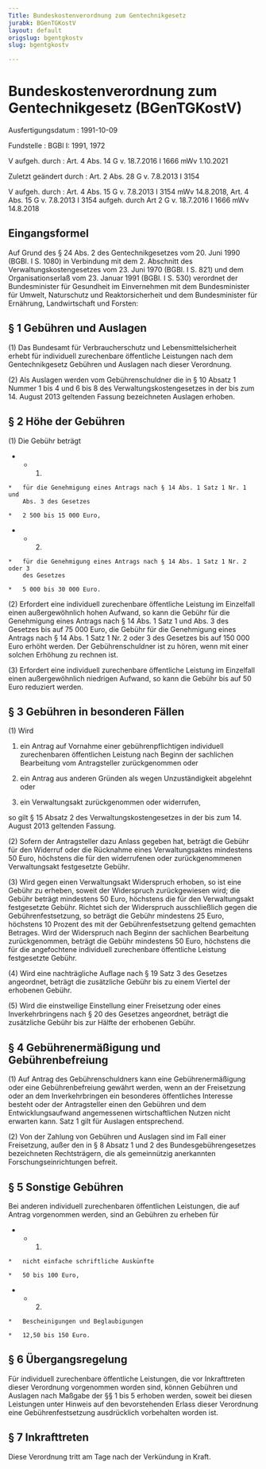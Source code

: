 ```yaml
---
Title: Bundeskostenverordnung zum Gentechnikgesetz
jurabk: BGenTGKostV
layout: default
origslug: bgentgkostv
slug: bgentgkostv

---
```


# Bundeskostenverordnung zum Gentechnikgesetz (BGenTGKostV)

Ausfertigungsdatum
:   1991-10-09

Fundstelle
:   BGBl I: 1991, 1972

V aufgeh. durch
:   Art. 4 Abs. 14 G v. 18.7.2016 I 1666 mWv 1.10.2021

Zuletzt geändert durch
:   Art. 2 Abs. 28 G v. 7.8.2013 I 3154

V aufgeh. durch
:   Art. 4 Abs. 15 G v. 7.8.2013 I 3154 mWv 14.8.2018, Art. 4 Abs. 15 G v. 7.8.2013 I 3154 aufgeh. durch Art 2 G v. 18.7.2016 I 1666 mWv 14.8.2018


## Eingangsformel

Auf Grund des § 24 Abs. 2 des Gentechnikgesetzes vom 20. Juni 1990
(BGBl. I S. 1080) in Verbindung mit dem 2. Abschnitt des
Verwaltungskostengesetzes vom 23. Juni 1970 (BGBl. I S. 821) und dem
Organisationserlaß vom 23. Januar 1991 (BGBl. I S. 530) verordnet der
Bundesminister für Gesundheit im Einvernehmen mit dem Bundesminister
für Umwelt, Naturschutz und Reaktorsicherheit und dem Bundesminister
für Ernährung, Landwirtschaft und Forsten:


## § 1 Gebühren und Auslagen

(1) Das Bundesamt für Verbraucherschutz und Lebensmittelsicherheit
erhebt für individuell zurechenbare öffentliche Leistungen nach dem
Gentechnikgesetz Gebühren und Auslagen nach dieser Verordnung.

(2) Als Auslagen werden vom Gebührenschuldner die in § 10 Absatz 1
Nummer 1 bis 4 und 6 bis 8 des Verwaltungskostengesetzes in der bis
zum 14. August 2013 geltenden Fassung bezeichneten Auslagen erhoben.


## § 2 Höhe der Gebühren

(1) Die Gebühr beträgt

*    *   1.

    *   für die Genehmigung eines Antrags nach § 14 Abs. 1 Satz 1 Nr. 1 und
        Abs. 3 des Gesetzes

    *   2 500 bis 15 000 Euro,


*    *   2.

    *   für die Genehmigung eines Antrags nach § 14 Abs. 1 Satz 1 Nr. 2 oder 3
        des Gesetzes

    *   5 000 bis 30 000 Euro.




(2) Erfordert eine individuell zurechenbare öffentliche Leistung im
Einzelfall einen außergewöhnlich hohen Aufwand, so kann die Gebühr für
die Genehmigung eines Antrags nach § 14 Abs. 1 Satz 1 und Abs. 3 des
Gesetzes bis auf 75 000 Euro, die Gebühr für die Genehmigung eines
Antrags nach § 14 Abs. 1 Satz 1 Nr. 2 oder 3 des Gesetzes bis auf 150
000 Euro erhöht werden. Der Gebührenschuldner ist zu hören, wenn mit
einer solchen Erhöhung zu rechnen ist.

(3) Erfordert eine individuell zurechenbare öffentliche Leistung im
Einzelfall einen außergewöhnlich niedrigen Aufwand, so kann die Gebühr
bis auf 50 Euro reduziert werden.


## § 3 Gebühren in besonderen Fällen

(1) Wird

1.  ein Antrag auf Vornahme einer gebührenpflichtigen individuell
    zurechenbaren öffentlichen Leistung nach Beginn der sachlichen
    Bearbeitung vom Antragsteller zurückgenommen oder


2.  ein Antrag aus anderen Gründen als wegen Unzuständigkeit abgelehnt
    oder


3.  ein Verwaltungsakt zurückgenommen oder widerrufen,



so gilt § 15 Absatz 2 des Verwaltungskostengesetzes in der bis zum 14.
August 2013 geltenden Fassung.

(2) Sofern der Antragsteller dazu Anlass gegeben hat, beträgt die
Gebühr für den Widerruf oder die Rücknahme eines Verwaltungsaktes
mindestens 50 Euro, höchstens die für den widerrufenen oder
zurückgenommenen Verwaltungsakt festgesetzte Gebühr.

(3) Wird gegen einen Verwaltungsakt Widerspruch erhoben, so ist eine
Gebühr zu erheben, soweit der Widerspruch zurückgewiesen wird; die
Gebühr beträgt mindestens 50 Euro, höchstens die für den
Verwaltungsakt festgesetzte Gebühr. Richtet sich der Widerspruch
ausschließlich gegen die Gebührenfestsetzung, so beträgt die Gebühr
mindestens 25 Euro, höchstens 10 Prozent des mit der
Gebührenfestsetzung geltend gemachten Betrages. Wird der Widerspruch
nach Beginn der sachlichen Bearbeitung zurückgenommen, beträgt die
Gebühr mindestens 50 Euro, höchstens die für die angefochtene
individuell zurechenbare öffentliche Leistung festgesetzte Gebühr.

(4) Wird eine nachträgliche Auflage nach § 19 Satz 3 des Gesetzes
angeordnet, beträgt die zusätzliche Gebühr bis zu einem Viertel der
erhobenen Gebühr.

(5) Wird die einstweilige Einstellung einer Freisetzung oder eines
Inverkehrbringens nach § 20 des Gesetzes angeordnet, beträgt die
zusätzliche Gebühr bis zur Hälfte der erhobenen Gebühr.


## § 4 Gebührenermäßigung und Gebührenbefreiung

(1) Auf Antrag des Gebührenschuldners kann eine Gebührenermäßigung
oder eine Gebührenbefreiung gewährt werden, wenn an der Freisetzung
oder an dem Inverkehrbringen ein besonderes öffentliches Interesse
besteht oder der Antragsteller einen den Gebühren und dem
Entwicklungsaufwand angemessenen wirtschaftlichen Nutzen nicht
erwarten kann. Satz 1 gilt für Auslagen entsprechend.

(2) Von der Zahlung von Gebühren und Auslagen sind im Fall einer
Freisetzung, außer den in § 8 Absatz 1 und 2 des
Bundesgebührengesetzes bezeichneten Rechtsträgern, die als
gemeinnützig anerkannten Forschungseinrichtungen befreit.


## § 5 Sonstige Gebühren

Bei anderen individuell zurechenbaren öffentlichen Leistungen, die auf
Antrag vorgenommen werden, sind an Gebühren zu erheben für

*    *   1.

    *   nicht einfache schriftliche Auskünfte

    *   50 bis 100 Euro,


*    *   2.

    *   Bescheinigungen und Beglaubigungen

    *   12,50 bis 150 Euro.





## § 6 Übergangsregelung

Für individuell zurechenbare öffentliche Leistungen, die vor
Inkrafttreten dieser Verordnung vorgenommen worden sind, können
Gebühren und Auslagen nach Maßgabe der §§ 1 bis 5 erhoben werden,
soweit bei diesen Leistungen unter Hinweis auf den bevorstehenden
Erlass dieser Verordnung eine Gebührenfestsetzung ausdrücklich
vorbehalten worden ist.


## § 7 Inkrafttreten

Diese Verordnung tritt am Tage nach der Verkündung in Kraft.

